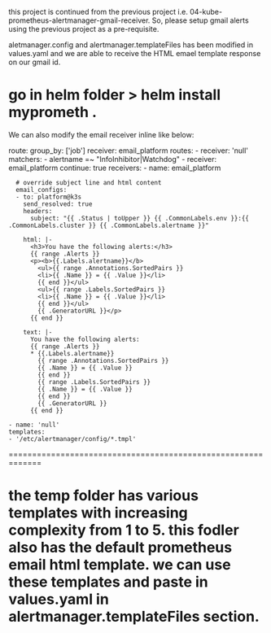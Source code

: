 this project is continued from the previous project i.e. 04-kube-prometheus-alertmanager-gmail-receiver.
So, please setup gmail alerts using the previous project as a pre-requisite.

aletmanager.config and alertmanager.templateFiles has been modified in values.yaml and we are able to receive the HTML emael template response on our gmail id.

go in helm folder > helm install myprometh .
===========================================================

We can also modify the email receiver inline like below:

route:
      group_by: ['job']
      receiver: email_platform
      routes:
      - receiver: 'null'
        matchers:
          - alertname =~ "InfoInhibitor|Watchdog"
      - receiver: email_platform
        continue: true
    receivers:
    - name: email_platform

      # override subject line and html content 
      email_configs:
      - to: platform@k3s
        send_resolved: true
        headers:
          subject: "{{ .Status | toUpper }} {{ .CommonLabels.env }}:{{ .CommonLabels.cluster }} {{ .CommonLabels.alertname }}"

        html: |-
          <h3>You have the following alerts:</h3>
          {{ range .Alerts }}
          <p><b>{{.Labels.alertname}}</b>
            <ul>{{ range .Annotations.SortedPairs }}
            <li>{{ .Name }} = {{ .Value }}</li>
            {{ end }}</ul>
            <ul>{{ range .Labels.SortedPairs }}
            <li>{{ .Name }} = {{ .Value }}</li>
            {{ end }}</ul>
            {{ .GeneratorURL }}</p>
          {{ end }}
         
        text: |-
          You have the following alerts:
          {{ range .Alerts }}
          * {{.Labels.alertname}}
            {{ range .Annotations.SortedPairs }}
            {{ .Name }} = {{ .Value }}
            {{ end }}
            {{ range .Labels.SortedPairs }}
            {{ .Name }} = {{ .Value }}
            {{ end }}
            {{ .GeneratorURL }}
          {{ end }}

    - name: 'null'
    templates:
    - '/etc/alertmanager/config/*.tmpl'
=============================================================

the temp folder has various templates with increasing complexity from 1 to 5.
this fodler also has the default prometheus email html template.
we can use these templates and paste in values.yaml in alertmanager.templateFiles section.
=================================================================